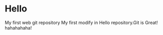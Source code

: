 Hello
=====

My first web git repository
My first modify in Hello repository.Git is Great!
hahahahaha!

